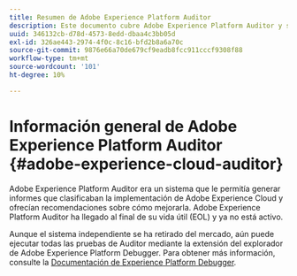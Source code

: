 ```yaml
---
title: Resumen de Adobe Experience Platform Auditor
description: Este documento cubre Adobe Experience Platform Auditor y sus sucesores.
uuid: 346132cb-d78d-4573-8edd-dbaa4c3bb05d
exl-id: 326ae443-2974-4f0c-8c16-bfd2b8a6a70c
source-git-commit: 9876e66a70de679cf9eadb8fcc911cccf9308f88
workflow-type: tm+mt
source-wordcount: '101'
ht-degree: 10%

---
```


# Información general de Adobe Experience Platform Auditor {#adobe-experience-cloud-auditor}

Adobe Experience Platform Auditor era un sistema que le permitía generar informes que clasificaban la implementación de Adobe Experience Cloud y ofrecían recomendaciones sobre cómo mejorarla. Adobe Experience Platform Auditor ha llegado al final de su vida útil (EOL) y ya no está activo.

Aunque el sistema independiente se ha retirado del mercado, aún puede ejecutar todas las pruebas de Auditor mediante la extensión del explorador de Adobe Experience Platform Debugger. Para obtener más información, consulte la [Documentación de Experience Platform Debugger](https://experienceleague.adobe.com/docs/debugger/using-v2/experience-cloud-debugger.html?lang=es).
